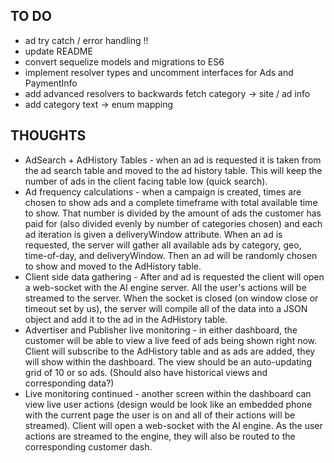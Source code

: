 ## TO DO

- ad try catch / error handling !!
- update README
- convert sequelize models and migrations to ES6
- implement resolver types and uncomment interfaces for Ads and PaymentInfo
- add advanced resolvers to backwards fetch category -> site / ad info
- add category text -> enum mapping

## THOUGHTS

- AdSearch + AdHistory Tables - when an ad is requested it is taken from the ad search table and moved to the ad history table.
  This will keep the number of ads in the client facing table low (quick search).
- Ad frequency calculations - when a campaign is created, times are chosen to show ads and a complete timeframe with total
  available time to show. That number is divided by the amount of ads the customer has paid for (also divided evenly by number of
  categories chosen) and each ad iteration is given a deliveryWindow attribute. When an ad is requested, the server will
  gather all available ads by category, geo, time-of-day, and deliveryWindow. Then an ad will be randomly chosen to show
  and moved to the AdHistory table.
- Client side data gathering - After and ad is requested the client will open a web-socket with the AI engine server.
  All the user's actions will be streamed to the server. When the socket is closed (on window close or timeout set by us),
  the server will compile all of the data into a JSON object and add it to the ad in the AdHistory table.
- Advertiser and Publisher live monitoring - in either dashboard, the customer will be able to view a live feed of ads being
  shown right now. Client will subscribe to the AdHistory table and as ads are added, they will show within the dashboard.
  The view should be an auto-updating grid of 10 or so ads. (Should also have historical views and corresponding data?)
- Live monitoring continued - another screen within the dashboard can view live user actions (design would be look like an
  embedded phone with the current page the user is on and all of their actions will be streamed). Client will open a web-socket
  with the AI engine. As the user actions are streamed to the engine, they will also be routed to the corresponding customer dash.
